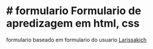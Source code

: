 <h1># formulario
Formulario de apredizagem em html, css </h1>
formulario baseado em formulario do usuario <a href="https://github.com/Larissakich">Larissakich</a>
